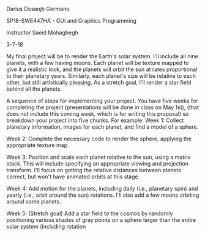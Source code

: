 Darius Dosanjh Germano 

SP18-SWE447HA - GUI and Graphics Programming

Instructor Saeid Mohaghegh

3-7-18

My final project will be to render the Earth's solar system.   I'll include all nine planets, with a few having moons.  Each planet will be texture mapped to give it a realistic look, and the planets will orbit the sun at rates proportional to their planetary years.  Similarly, each planet's size will be relative to each other, but still artistically pleasing.  As a stretch goal, I'll render a star field behind all the planets.

A sequence of steps for implementing your project.  You have five weeks for completing the project (presentations will be done in class on May 1st),  (that does not include this coming week, which is for writing this proposal) so breakdown your project into five chunks.  For example:
Week 1: Collect planetary information, images for each planet, and find a model of a sphere.

Week 2: Complete the necessary code to render the sphere, applying the appropriate texture map.

Week 3: Position and scale each planet relative to the sun, using a matrix stack.  This will include specifying an appropriate viewing and projection transform.  I'll focus on getting the relative distances between planets correct, but won't have animated orbits at this stage.

Week 4: Add motion for the planets, including daily (i.e., planetary spin) and yearly (i.e., orbit around the sun) rotations.  I'll also add a few moons orbiting around some planets.

Week 5: (Stretch goal) Add a star field to the cosmos by randomly positioning various shades of gray points on a sphere larger than the entire solar system (including rotation
